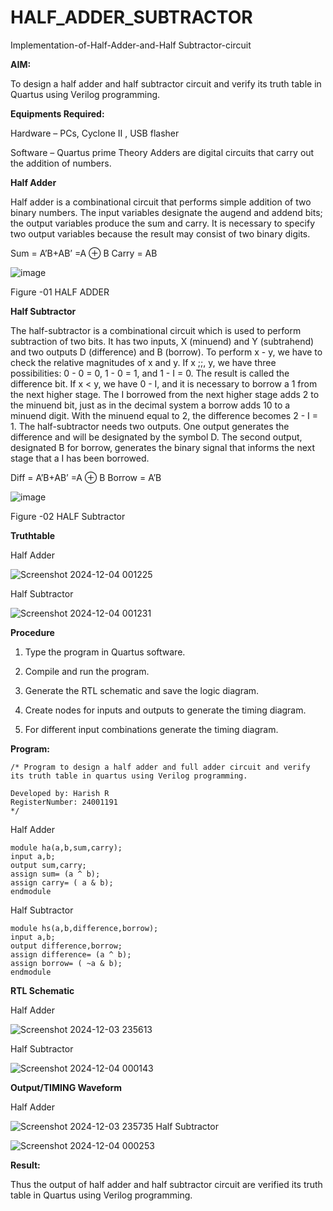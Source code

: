 # HALF_ADDER_SUBTRACTOR

Implementation-of-Half-Adder-and-Half Subtractor-circuit

**AIM:**

To design a half adder and half subtractor circuit and verify its truth table in Quartus using Verilog programming.

**Equipments Required:**

Hardware – PCs, Cyclone II , USB flasher 

Software – Quartus prime Theory Adders are digital circuits that carry out the addition of numbers.

**Half Adder**

Half adder is a combinational circuit that performs simple addition of two binary numbers. The input variables designate the augend and addend bits; the output variables produce the sum and carry. It is necessary to specify two output variables because the result may consist of two binary digits.

Sum = A’B+AB’ =A ⊕ B Carry = AB

![image](https://github.com/naavaneetha/HALF_ADDER_SUBTRACTOR/assets/154305477/bd4a0b2c-cdbc-4184-ab08-81578f121e1f)

Figure -01 HALF ADDER

**Half Subtractor**

The half-subtractor is a combinational circuit which is used to perform subtraction of two bits. It has two inputs, X (minuend) and Y (subtrahend) and two outputs D (difference) and B (borrow). To perform x - y, we have to check the relative magnitudes of x and y. If x ;;, y, we have three possibilities: 0 - 0 = 0, 1 - 0 = 1, and 1 - I = 0. The result is called the difference bit. If x < y, we have 0 - I, and it is necessary to borrow a 1 from the next higher stage. The I borrowed from the next higher stage adds 2 to the minuend bit, just as in the decimal system a borrow adds 10 to a minuend digit. With the minuend equal to 2, the difference becomes 2 - I = 1. The half-subtractor needs two outputs. One output generates the difference and will be designated by the symbol D. The second output, designated B for borrow, generates the binary signal that informs the next stage that a I has been borrowed. 

Diff = A’B+AB’ =A ⊕ B
Borrow = A’B

 ![image](https://github.com/naavaneetha/HALF_ADDER_SUBTRACTOR/assets/154305477/d76b099c-513f-4e7c-843a-e2fd028a531a)

Figure -02 HALF Subtractor

**Truthtable**

  Half Adder
  
![Screenshot 2024-12-04 001225](https://github.com/user-attachments/assets/564c5a47-0c27-47be-a374-a1f1026edd6e)

  Half Subtractor
  
![Screenshot 2024-12-04 001231](https://github.com/user-attachments/assets/d1803677-d703-42ac-b824-f9bb0f8450d5)


**Procedure**

1.	Type the program in Quartus software.

2.	Compile and run the program.

3.	Generate the RTL schematic and save the logic diagram.

4.	Create nodes for inputs and outputs to generate the timing diagram.

5.	For different input combinations generate the timing diagram.


**Program:**
```
/* Program to design a half adder and full adder circuit and verify its truth table in quartus using Verilog programming.

Developed by: Harish R
RegisterNumber: 24001191
*/
```
 Half Adder
```
module ha(a,b,sum,carry);
input a,b;
output sum,carry;
assign sum= (a ^ b);
assign carry= ( a & b);
endmodule
```
 Half Subtractor
```
module hs(a,b,difference,borrow);
input a,b;
output difference,borrow;
assign difference= (a ^ b);
assign borrow= ( ~a & b);
endmodule
```

**RTL Schematic**

 Half Adder
 
![Screenshot 2024-12-03 235613](https://github.com/user-attachments/assets/f291159d-55ba-4be4-b1d9-c95d4f67a458)

 Half Subtractor
 
![Screenshot 2024-12-04 000143](https://github.com/user-attachments/assets/8c55bea4-dde5-44ad-abb7-05e143419d78)


**Output/TIMING Waveform**

 Half Adder
 
![Screenshot 2024-12-03 235735](https://github.com/user-attachments/assets/c9f74bf9-311b-4567-b06e-b446753c5ffc)
 Half Subtractor
 
![Screenshot 2024-12-04 000253](https://github.com/user-attachments/assets/affe7941-f0b2-466e-82ea-9aebcf55a7fd)


**Result:**

Thus the output of half adder and half subtractor circuit are verified its truth table in Quartus using Verilog programming.
